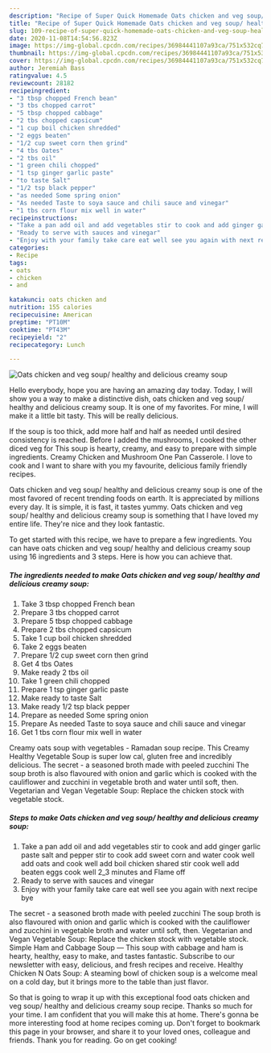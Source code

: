 ```yaml
---
description: "Recipe of Super Quick Homemade Oats chicken and veg soup/ healthy and delicious creamy soup"
title: "Recipe of Super Quick Homemade Oats chicken and veg soup/ healthy and delicious creamy soup"
slug: 109-recipe-of-super-quick-homemade-oats-chicken-and-veg-soup-healthy-and-delicious-creamy-soup
date: 2020-11-08T14:54:56.823Z
image: https://img-global.cpcdn.com/recipes/36984441107a93ca/751x532cq70/oats-chicken-and-veg-soup-healthy-and-delicious-creamy-soup-recipe-main-photo.jpg
thumbnail: https://img-global.cpcdn.com/recipes/36984441107a93ca/751x532cq70/oats-chicken-and-veg-soup-healthy-and-delicious-creamy-soup-recipe-main-photo.jpg
cover: https://img-global.cpcdn.com/recipes/36984441107a93ca/751x532cq70/oats-chicken-and-veg-soup-healthy-and-delicious-creamy-soup-recipe-main-photo.jpg
author: Jeremiah Bass
ratingvalue: 4.5
reviewcount: 28182
recipeingredient:
- "3 tbsp chopped French bean"
- "3 tbs chopped carrot"
- "5 tbsp chopped cabbage"
- "2 tbs chopped capsicum"
- "1 cup boil chicken shredded"
- "2 eggs beaten"
- "1/2 cup sweet corn then grind"
- "4 tbs Oates"
- "2 tbs oil"
- "1 green chili chopped"
- "1 tsp ginger garlic paste"
- "to taste Salt"
- "1/2 tsp black pepper"
- "as needed Some spring onion"
- "As needed Taste to soya sauce and chili sauce and vinegar"
- "1 tbs corn flour mix well in water"
recipeinstructions:
- "Take a pan add oil and add vegetables stir to cook and add ginger garlic paste salt and pepper stir to cook add sweet corn and water cook well add oats and cook well add boil chicken shared stir cook well add beaten eggs cook well 2_3 minutes and Flame off"
- "Ready to serve with sauces and vinegar"
- "Enjoy with your family take care eat well see you again with next recipe bye"
categories:
- Recipe
tags:
- oats
- chicken
- and

katakunci: oats chicken and 
nutrition: 155 calories
recipecuisine: American
preptime: "PT10M"
cooktime: "PT43M"
recipeyield: "2"
recipecategory: Lunch

---
```



![Oats chicken and veg soup/ healthy and delicious creamy soup](https://img-global.cpcdn.com/recipes/36984441107a93ca/751x532cq70/oats-chicken-and-veg-soup-healthy-and-delicious-creamy-soup-recipe-main-photo.jpg)

Hello everybody, hope you are having an amazing day today. Today, I will show you a way to make a distinctive dish, oats chicken and veg soup/ healthy and delicious creamy soup. It is one of my favorites. For mine, I will make it a little bit tasty. This will be really delicious.

If the soup is too thick, add more half and half as needed until desired consistency is reached. Before I added the mushrooms, I cooked the other diced veg for This soup is hearty, creamy, and easy to prepare with simple ingredients. Creamy Chicken and Mushroom One Pan Casserole. I love to cook and I want to share with you my favourite, delicious family friendly recipes.

Oats chicken and veg soup/ healthy and delicious creamy soup is one of the most favored of recent trending foods on earth. It is appreciated by millions every day. It is simple, it is fast, it tastes yummy. Oats chicken and veg soup/ healthy and delicious creamy soup is something that I have loved my entire life. They're nice and they look fantastic.


To get started with this recipe, we have to prepare a few ingredients. You can have oats chicken and veg soup/ healthy and delicious creamy soup using 16 ingredients and 3 steps. Here is how you can achieve that.

<!--inarticleads1-->

##### The ingredients needed to make Oats chicken and veg soup/ healthy and delicious creamy soup:

1. Take 3 tbsp chopped French bean
1. Prepare 3 tbs chopped carrot
1. Prepare 5 tbsp chopped cabbage
1. Prepare 2 tbs chopped capsicum
1. Take 1 cup boil chicken shredded
1. Take 2 eggs beaten
1. Prepare 1/2 cup sweet corn then grind
1. Get 4 tbs Oates
1. Make ready 2 tbs oil
1. Take 1 green chili chopped
1. Prepare 1 tsp ginger garlic paste
1. Make ready to taste Salt
1. Make ready 1/2 tsp black pepper
1. Prepare as needed Some spring onion
1. Prepare As needed Taste to soya sauce and chili sauce and vinegar
1. Get 1 tbs corn flour mix well in water


Creamy oats soup with vegetables - Ramadan soup recipe. This Creamy Healthy Vegetable Soup is super low cal, gluten free and incredibly delicious. The secret - a seasoned broth made with peeled zucchini The soup broth is also flavoured with onion and garlic which is cooked with the cauliflower and zucchini in vegetable broth and water until soft, then. Vegetarian and Vegan Vegetable Soup: Replace the chicken stock with vegetable stock. 

<!--inarticleads2-->

##### Steps to make Oats chicken and veg soup/ healthy and delicious creamy soup:

1. Take a pan add oil and add vegetables stir to cook and add ginger garlic paste salt and pepper stir to cook add sweet corn and water cook well add oats and cook well add boil chicken shared stir cook well add beaten eggs cook well 2_3 minutes and Flame off
1. Ready to serve with sauces and vinegar
1. Enjoy with your family take care eat well see you again with next recipe bye


The secret - a seasoned broth made with peeled zucchini The soup broth is also flavoured with onion and garlic which is cooked with the cauliflower and zucchini in vegetable broth and water until soft, then. Vegetarian and Vegan Vegetable Soup: Replace the chicken stock with vegetable stock. Simple Ham and Cabbage Soup — This soup with cabbage and ham is hearty, healthy, easy to make, and tastes fantastic. Subscribe to our newsletter with easy, delicious, and fresh recipes and receive. Healthy Chicken N Oats Soup: A steaming bowl of chicken soup is a welcome meal on a cold day, but it brings more to the table than just flavor. 

So that is going to wrap it up with this exceptional food oats chicken and veg soup/ healthy and delicious creamy soup recipe. Thanks so much for your time. I am confident that you will make this at home. There's gonna be more interesting food at home recipes coming up. Don't forget to bookmark this page in your browser, and share it to your loved ones, colleague and friends. Thank you for reading. Go on get cooking!
